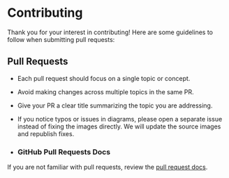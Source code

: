 Contributing
============

Thank you for your interest in contributing! Here are some guidelines to follow when submitting pull requests:

## Pull Requests

* Each pull request should focus on a single topic or concept.
* Avoid making changes across multiple topics in the same PR.
* Give your PR a clear title summarizing the topic you are addressing.
* If you notice typos or issues in diagrams, please open a separate issue instead of fixing the images directly. We will update the source images and republish fixes.

* ### GitHub Pull Requests Docs

If you are not familiar with pull requests, review the [pull request docs](https://help.github.com/articles/using-pull-requests/).
